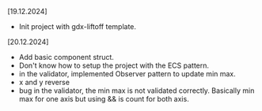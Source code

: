 [19.12.2024]

- Init project with gdx-liftoff template.

[20.12.2024]

- Add basic component struct.
- Don't know how to setup the project with the ECS pattern.
- in the validator, implemented Observer pattern to update min max.
- x and y reverse
- bug in the validator, the min max is not validated correctly. Basically min max for one axis but using && is count for both axis.